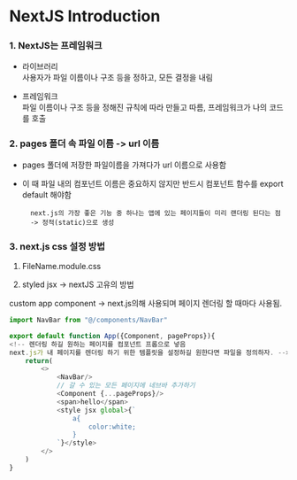 # NextJS Introduction

### 1. NextJS는 프레임워크

- 라이브러리<br>
사용자가 파일 이름이나 구조 등을 정하고, 모든 결정을 내림

- 프레임워크<br>
파일 이름이나 구조 등을 정해진 규칙에 따라 만들고 따름, 프레임워크가 나의 코드를 호출

### 2. pages 폴더 속 파일 이름 -> url 이름
- pages 폴더에 저장한 파일이름을 가져다가 url 이름으로 사용함
- 이 때 파일 내의 컴포넌트 이름은 중요하지 않지만 반드시 컴포넌트 함수를 export default 해야함



        next.js의 가장 좋은 기능 중 하나는 앱에 있는 페이지들이 미리 랜더링 된다는 점
        -> 정적(static)으로 생성


### 3. next.js css 설정 방법
1. FileName.module.css

2. styled jsx -> nextJS 고유의 방법
<style jsx>{`
/* js문법, 클래스이름 무작위화*/
/* style jsx global의 경우 이 style을 전역으로 적용시킴 */
`}
</style>

custom app component -> next.js의해 사용되며 페이지 렌더링 할 때마다 사용됨. 
```js
import NavBar from "@/components/NavBar"

export default function App({Component, pageProps}){
<!-- 렌더링 하길 원하는 페이지를 컴포넌트 프롭으로 넣음 
next.js가 내 페이지를 렌더링 하기 위한 템플릿을 설정하길 원한다면 파일을 정의하자. -->
    return(
        <>
            <NavBar/> 
            // 갈 수 있는 모든 페이지에 네브바 추가하기
            <Component {...pageProps}/>
            <span>hello</span>
            <style jsx global>{`
                a{
                    color:white;
                }
            `}</style>
        </>
    )
}
```
